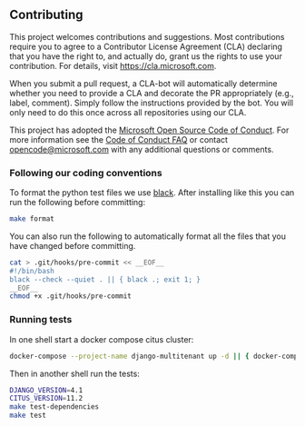 ## Contributing

This project welcomes contributions and suggestions. Most contributions
require you to agree to a Contributor License Agreement (CLA) declaring that
you have the right to, and actually do, grant us the rights to use your
contribution. For details, visit https://cla.microsoft.com.

When you submit a pull request, a CLA-bot will automatically determine
whether you need to provide a CLA and decorate the PR appropriately (e.g.,
label, comment). Simply follow the instructions provided by the bot. You
will only need to do this once across all repositories using our CLA.

This project has adopted the [Microsoft Open Source Code of
Conduct](https://opensource.microsoft.com/codeofconduct/). For more
information see the [Code of Conduct
FAQ](https://opensource.microsoft.com/codeofconduct/faq/) or contact
[opencode@microsoft.com](mailto:opencode@microsoft.com) with any additional
questions or comments.

### Following our coding conventions

To format the python test files we use [black](https://github.com/psf/black).
After installing like this you can run the following before committing:
```bash
make format
```

You can also run the following to automatically format all the files that you
have changed before committing.

```bash
cat > .git/hooks/pre-commit << __EOF__
#!/bin/bash
black --check --quiet . || { black .; exit 1; }
__EOF__
chmod +x .git/hooks/pre-commit
```

### Running tests

In one shell start a docker compose citus cluster:
```bash
docker-compose --project-name django-multitenant up -d || { docker-compose logs && false ; }
```

Then in another shell run the tests:

```bash
DJANGO_VERSION=4.1
CITUS_VERSION=11.2
make test-dependencies 
make test
```
